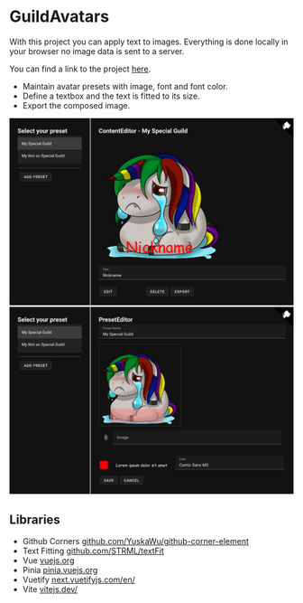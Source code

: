 # GuildAvatars

With this project you can apply text to images. Everything is done locally in your browser no image data is sent to a server.

You can find a link to the project [here](https://h0rn0chse.github.io/GuildAvatars/).

 * Maintain avatar presets with image, font and font color.
 * Define a textbox and the text is fitted to its size.
 * Export the composed image.

<p align="center">
 <img src="./assets/content.png" title="Content Editor" />
 <img src="./assets/editor.png" title="Preset Editor" />
</p>

## Libraries
 * Github Corners [github.com/YuskaWu/github-corner-element](https://github.com/YuskaWu/github-corner-element)
 * Text Fitting [github.com/STRML/textFit](https://github.com/STRML/textFit)
 * Vue [vuejs.org](https://vuejs.org/)
 * Pinia [pinia.vuejs.org](https://pinia.vuejs.org/)
 * Vuetify [next.vuetifyjs.com/en/](https://next.vuetifyjs.com/en/)
 * Vite [vitejs.dev/](https://vitejs.dev/)
